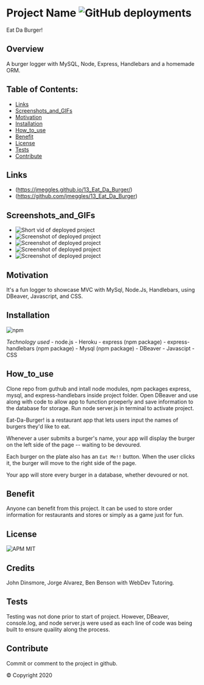 # Project Name ![GitHub deployments](https://img.shields.io/github/deployments/badges/shields/shields-staging?color=lightgrey)
  Eat Da Burger!

  ## Overview 
  A burger logger with MySQL, Node, Express, Handlebars and a homemade ORM.

  ## Table of Contents:
  - [Links](#Links)
  - [Screenshots_and_GIFs](#Screenshots_and_GIFs)
  - [Motivation](#Motivation)
  - [Installation](#Installation)
  - [How_to_use](#How_to_use)
  - [Benefit](#Benefit)
  - [License](#License)
  - [Tests](#Tests)
  - [Contribute](#Contribute)

 ## Links
  - (https://jmeggles.github.io/13_Eat_Da_Burger/)
  - (https://github.com/jmeggles/13_Eat_Da_Burger)

 ## Screenshots_and_GIFs 
  - ![Short vid of deployed project](https://media.giphy.com/media)
  - ![Screenshot of deployed project](./assets/images/screenshot1.png)  
  - ![Screenshot of deployed project](./assets/images/screenshot2.png)
  - ![Screenshot of deployed project](./assets/images/screenshot3.png)  
  - ![Screenshot of deployed project](./assets/images/screenshot4.png)
  
  ## Motivation
  It's a fun logger to showcase MVC with MySql, Node.Js, Handlebars, using DBeaver, Javascript, and CSS.

  ## Installation 
  ![npm](https://img.shields.io/npm/v/npm?color=pink&style=plastic) 

  *Technology used*
    - node.js
    - Heroku
    - express (npm package)
    - express-handlebars (npm package)
    - Mysql (npm package)
    - DBeaver
    - Javascipt
    - CSS

  ## How_to_use
  Clone repo from guthub and intall node modules, npm packages express, mysql, and express-handlebars inside project folder. Open DBeaver and use along with code to allow app to function proeperly and save information to the database for storage. Run node server.js in terminal to activate project. 

  Eat-Da-Burger! is a restaurant app that lets users input the names of burgers they'd like to eat.

  Whenever a user submits a burger's name, your app will display the burger on the left side of the page -- waiting to be devoured.

  Each burger on the plate also has an `Eat Me!!` button. When the user clicks it, the burger will move to the right side of the page.

  Your app will store every burger in a database, whether devoured or not.

  ## Benefit
  Anyone can benefit from this project. It can be used to store order information for restaurants and stores or simply as a game just for fun.  

  ## License 
  ![APM](https://img.shields.io/apm/l/npm?color=pink&style=plastic)
  MIT

  ## Credits
  John Dinsmore, Jorge Alvarez, Ben Benson with WebDev Tutoring.

  ## Tests
  Testing was not done prior to start of project. However, DBeaver, console.log, and node server.js were used as each line of code was being built to ensure quaility along the process.

  ## Contribute
  Commit or comment to the project in github.

  © Copyright 2020
